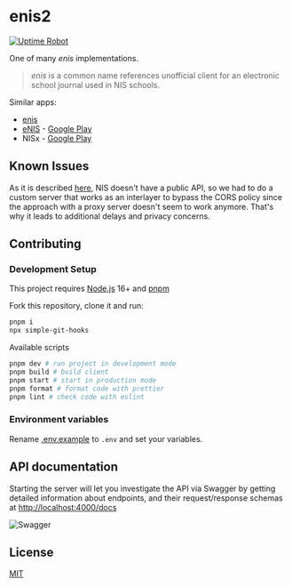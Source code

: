 # enis2

[![Uptime Robot](https://img.shields.io/uptimerobot/status/m788722189-0972bdac9b2e03392769f154?label=server)](https://stats.uptimerobot.com/kXD0runRnw/788722189)

One of many _enis_ implementations.

> _enis_ is a common name references unofficial client for an electronic school journal used in NIS schools.

Similar apps:

- [enis](https://github.com/superhooman/enis)
- [eNIS](https://github.com/kekland/enis-app.v3) - [Google Play](https://play.google.com/store/apps/details?id=com.kekland.enis)
- NISx - [Google Play](https://play.google.com/store/apps/details?id=com.release.nisx)

## Known Issues

As it is described [here](https://github.com/superhooman/enis-proxy), NIS doesn't have a public API, so we had to do a custom server that works as an interlayer to bypass the CORS policy since the approach with a proxy server doesn't seem to work anymore. That's why it leads to additional delays and privacy concerns.

## Contributing

### Development Setup

This project requires [Node.js](https://nodejs.org/en/download/current/) 16+ and [pnpm](https://pnpm.io/)

Fork this repository, clone it and run:

```bash
pnpm i
npx simple-git-hooks
```

Available scripts

```bash
pnpm dev # run project in development mode
pnpm build # build client
pnpm start # start in production mode
pnpm format # format code with prettier
pnpm lint # check code with eslint
```

### Environment variables

Rename [.env.example](/.env.example) to `.env` and set your variables.

## API documentation

Starting the server will let you investigate the API via Swagger by getting detailed information about endpoints, and their request/response schemas at [http://localhost:4000/docs](http://localhost:4000/docs)

![Swagger](https://i.imgur.com/pPxuhW9.png)

## License

[MIT](/LICENSE)
